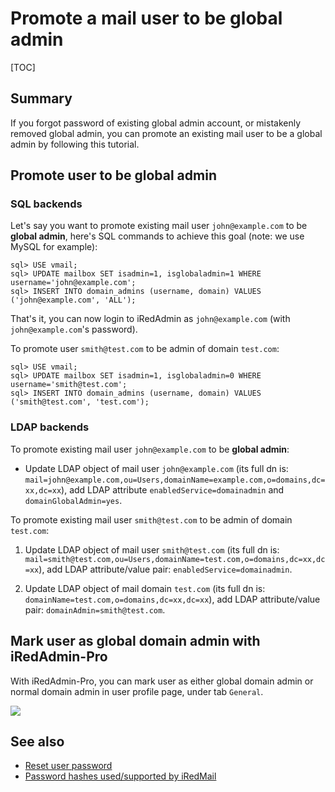 # Promote a mail user to be global admin

[TOC]

## Summary

If you forgot password of existing global admin account, or mistakenly removed
global admin, you can promote an existing mail user to be a global admin by
following this tutorial.

## Promote user to be global admin

### SQL backends

Let's say you want to promote existing mail user `john@example.com` to be
__global admin__, here's SQL commands to achieve this goal (note: we use MySQL
for example):

```
sql> USE vmail;
sql> UPDATE mailbox SET isadmin=1, isglobaladmin=1 WHERE username='john@example.com';
sql> INSERT INTO domain_admins (username, domain) VALUES ('john@example.com', 'ALL');
```

That's it, you can now login to iRedAdmin as `john@example.com` (with `john@example.com`'s password).

To promote user `smith@test.com` to be admin of domain `test.com`:

```
sql> USE vmail;
sql> UPDATE mailbox SET isadmin=1, isglobaladmin=0 WHERE username='smith@test.com';
sql> INSERT INTO domain_admins (username, domain) VALUES ('smith@test.com', 'test.com');
```

### LDAP backends

To promote existing mail user `john@example.com` to be __global admin__:

* Update LDAP object of mail user `john@example.com` (its full dn is:
  `mail=john@example.com,ou=Users,domainName=example.com,o=domains,dc=xx,dc=xx`),
  add LDAP attribute `enabledService=domainadmin` and `domainGlobalAdmin=yes`.

To promote existing mail user `smith@test.com` to be admin of domain `test.com`:

1. Update LDAP object of mail user `smith@test.com` (its full dn is:
   `mail=smith@test.com,ou=Users,domainName=test.com,o=domains,dc=xx,dc=xx`),
   add LDAP attribute/value pair: `enabledService=domainadmin`.

1. Update LDAP object of mail domain `test.com` (its full dn is:
   `domainName=test.com,o=domains,dc=xx,dc=xx`), add LDAP attribute/value pair:
   `domainAdmin=smith@test.com`.

## Mark user as global domain admin with iRedAdmin-Pro

With iRedAdmin-Pro, you can mark user as either global domain admin or normal
domain admin in user profile page, under tab `General`.

![](../images/iredadmin/user_profile_general.png)

## See also

* [Reset user password](./reset.user.password.html)
* [Password hashes used/supported by iRedMail](./password.hashes.html)
